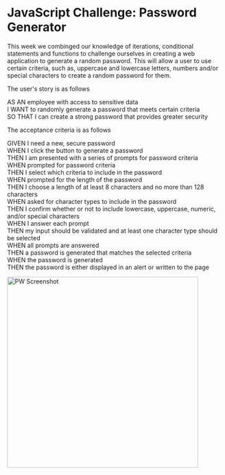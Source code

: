 # JavaScript Challenge: Password Generator

This week we combinged our knowledge of iterations, conditional statements and functions to challenge ourselves in creating a web application to generate a random password. This will allow a user to use certain criteria, such as, uppercase and lowercase letters, numbers and/or special characters to create a random password for them.

<p>The user's story is as follows</b><p>
AS AN employee with access to sensitive data<br>
I WANT to randomly generate a password that meets certain criteria<br>
SO THAT I can create a strong password that provides greater security<br>

<p>The acceptance criteria is as follows</b><p>
GIVEN I need a new, secure password<br>
WHEN I click the button to generate a password<br>
THEN I am presented with a series of prompts for password criteria<br>
WHEN prompted for password criteria<br>
THEN I select which criteria to include in the password<br>
WHEN prompted for the length of the password<br>
THEN I choose a length of at least 8 characters and no more than 128 characters<br>
WHEN asked for character types to include in the password<br>
THEN I confirm whether or not to include lowercase, uppercase, numeric, and/or special characters<br>
WHEN I answer each prompt<br>
THEN my input should be validated and at least one character type should be selected<br>
WHEN all prompts are answered<br>
THEN a password is generated that matches the selected criteria<br>
WHEN the password is generated<br>
THEN the password is either displayed in an alert or written to the page<br>

  
<p><p><img width="445" alt="PW Screenshot" src="https://user-images.githubusercontent.com/99158580/157808546-722ced9e-ddea-4eab-8265-824baddabf82.png">
